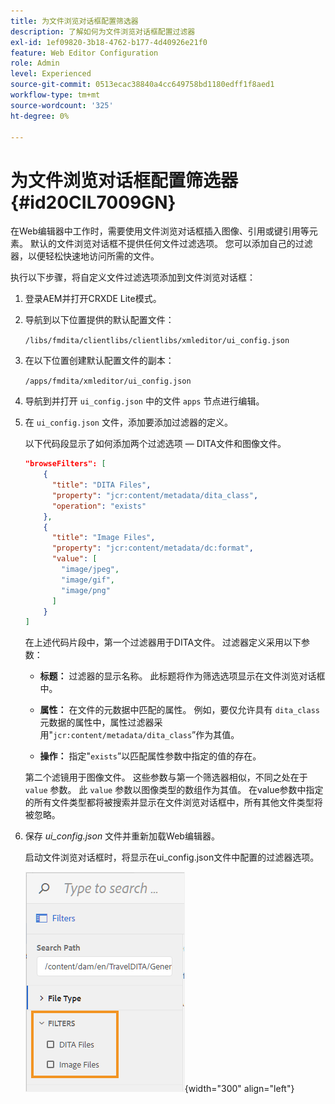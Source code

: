 ```yaml
---
title: 为文件浏览对话框配置筛选器
description: 了解如何为文件浏览对话框配置过滤器
exl-id: 1ef09820-3b18-4762-b177-4d40926e21f0
feature: Web Editor Configuration
role: Admin
level: Experienced
source-git-commit: 0513ecac38840a4cc649758bd1180edff1f8aed1
workflow-type: tm+mt
source-wordcount: '325'
ht-degree: 0%

---
```


# 为文件浏览对话框配置筛选器 {#id20CIL7009GN}

在Web编辑器中工作时，需要使用文件浏览对话框插入图像、引用或键引用等元素。 默认的文件浏览对话框不提供任何文件过滤选项。 您可以添加自己的过滤器，以便轻松快速地访问所需的文件。

执行以下步骤，将自定义文件过滤选项添加到文件浏览对话框：

1. 登录AEM并打开CRXDE Lite模式。

1. 导航到以下位置提供的默认配置文件：

   `/libs/fmdita/clientlibs/clientlibs/xmleditor/ui_config.json`

1. 在以下位置创建默认配置文件的副本：

   `/apps/fmdita/xmleditor/ui_config.json`

1. 导航到并打开 `ui_config.json` 中的文件 `apps` 节点进行编辑。

1. 在 `ui_config.json` 文件，添加要添加过滤器的定义。

   以下代码段显示了如何添加两个过滤选项 — DITA文件和图像文件。

   ```json
   "browseFilters": [
       {
         "title": "DITA Files",
         "property": "jcr:content/metadata/dita_class",
         "operation": "exists"
       },
       {
         "title": "Image Files",
         "property": "jcr:content/metadata/dc:format",
         "value": [        
           "image/jpeg",
           "image/gif",
           "image/png"
         ]
       }
   ]
   ```

   在上述代码片段中，第一个过滤器用于DITA文件。 过滤器定义采用以下参数：

   - **标题：**   过滤器的显示名称。 此标题将作为筛选选项显示在文件浏览对话框中。

   - **属性：**   在文件的元数据中匹配的属性。 例如，要仅允许具有 `dita_class` 元数据的属性中，属性过滤器采用&quot;`jcr:content/metadata/dita_class`”作为其值。

   - **操作：**   指定&quot;`exists`”以匹配属性参数中指定的值的存在。

   第二个滤镜用于图像文件。 这些参数与第一个筛选器相似，不同之处在于 `value` 参数。 此 `value` 参数以图像类型的数组作为其值。 在value参数中指定的所有文件类型都将被搜索并显示在文件浏览对话框中，所有其他文件类型将被忽略。

1. 保存 *ui\_config.json* 文件并重新加载Web编辑器。

   启动文件浏览对话框时，将显示在ui\_config.json文件中配置的过滤器选项。

   ![](assets/file-browse-custom-filters.png){width="300" align="left"}
